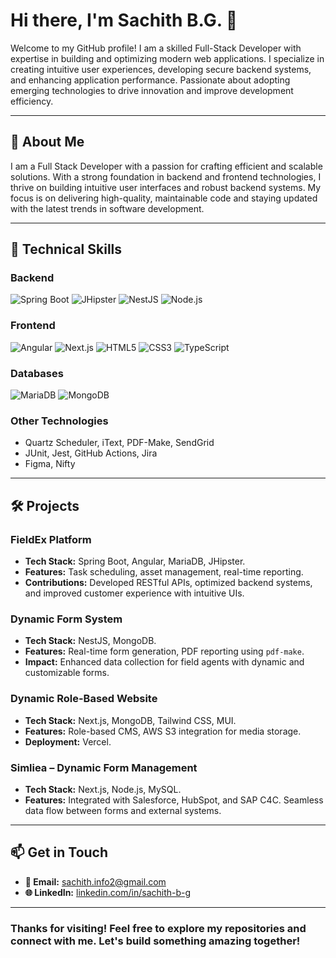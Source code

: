 # Hi there, I'm Sachith B.G. 👋

Welcome to my GitHub profile! I am a skilled Full-Stack Developer with expertise in building and optimizing modern web applications. I specialize in creating intuitive user experiences, developing secure backend systems, and enhancing application performance. Passionate about adopting emerging technologies to drive innovation and improve development efficiency.

---

## 🚀 About Me

I am a Full Stack Developer with a passion for crafting efficient and scalable solutions. With a strong foundation in backend and frontend technologies, I thrive on building intuitive user interfaces and robust backend systems. My focus is on delivering high-quality, maintainable code and staying updated with the latest trends in software development.

---

## 💼 Technical Skills

### **Backend**
![Spring Boot](https://img.shields.io/badge/Spring%20Boot-6DB33F?style=for-the-badge&logo=spring&logoColor=white)
![JHipster](https://img.shields.io/badge/JHipster-000000?style=for-the-badge&logo=jhipster&logoColor=white)
![NestJS](https://img.shields.io/badge/NestJS-E0234E?style=for-the-badge&logo=nestjs&logoColor=white)
![Node.js](https://img.shields.io/badge/Node.js-339933?style=for-the-badge&logo=nodedotjs&logoColor=white)

### **Frontend**
![Angular](https://img.shields.io/badge/Angular-DD0031?style=for-the-badge&logo=angular&logoColor=white)
![Next.js](https://img.shields.io/badge/Next.js-000000?style=for-the-badge&logo=nextdotjs&logoColor=white)
![HTML5](https://img.shields.io/badge/HTML5-E34F26?style=for-the-badge&logo=html5&logoColor=white)
![CSS3](https://img.shields.io/badge/CSS3-1572B6?style=for-the-badge&logo=css3&logoColor=white)
![TypeScript](https://img.shields.io/badge/TypeScript-007ACC?style=for-the-badge&logo=typescript&logoColor=white)

### **Databases**
![MariaDB](https://img.shields.io/badge/MariaDB-003545?style=for-the-badge&logo=mariadb&logoColor=white)
![MongoDB](https://img.shields.io/badge/MongoDB-47A248?style=for-the-badge&logo=mongodb&logoColor=white)

### **Other Technologies**
- Quartz Scheduler, iText, PDF-Make, SendGrid
- JUnit, Jest, GitHub Actions, Jira
- Figma, Nifty

---

## 🛠️ Projects

### **FieldEx Platform**
- **Tech Stack:** Spring Boot, Angular, MariaDB, JHipster.
- **Features:** Task scheduling, asset management, real-time reporting.
- **Contributions:** Developed RESTful APIs, optimized backend systems, and improved customer experience with intuitive UIs.

### **Dynamic Form System**
- **Tech Stack:** NestJS, MongoDB.
- **Features:** Real-time form generation, PDF reporting using `pdf-make`.
- **Impact:** Enhanced data collection for field agents with dynamic and customizable forms.

### **Dynamic Role-Based Website**
- **Tech Stack:** Next.js, MongoDB, Tailwind CSS, MUI.
- **Features:** Role-based CMS, AWS S3 integration for media storage.
- **Deployment:** Vercel.

### **Simliea – Dynamic Form Management**
- **Tech Stack:** Next.js, Node.js, MySQL.
- **Features:** Integrated with Salesforce, HubSpot, and SAP C4C. Seamless data flow between forms and external systems.

---

## 📫 Get in Touch

- **📧 Email:** [sachith.info2@gmail.com](mailto:sachith.info2@gmail.com)
- **🌐 LinkedIn:** [linkedin.com/in/sachith-b-g](https://www.linkedin.com/in/sachith-b-g)

---

### Thanks for visiting! Feel free to explore my repositories and connect with me. Let's build something amazing together!

